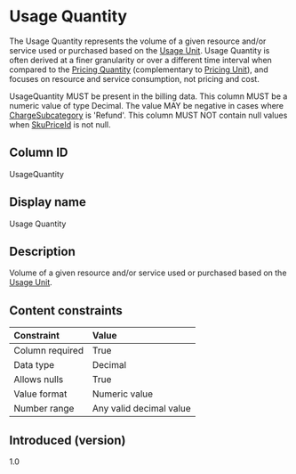 # Usage Quantity

The Usage Quantity represents the volume of a given resource and/or service used or purchased based on the [Usage Unit](#usageunit). Usage Quantity is often derived at a finer granularity or over a different time interval when compared to the [Pricing Quantity](#pricingquantity) (complementary to [Pricing Unit](#pricingunit)), and focuses on resource and service consumption, not pricing and cost.

UsageQuantity MUST be present in the billing data. This column MUST be a numeric value of type Decimal. The value MAY be negative in cases where [ChargeSubcategory](#chargesubcategory) is 'Refund'. This column MUST NOT contain null values when [SkuPriceId](#skupriceid) is not null.

## Column ID

UsageQuantity

## Display name

Usage Quantity

## Description

Volume of a given resource and/or service used or purchased based on the [Usage Unit](#usageunit).

## Content constraints

| Constraint      | Value         |
|:----------------|:--------------|
| Column required | True          |
| Data type       | Decimal       |
| Allows nulls    | True          |
| Value format    | Numeric value |
| Number range    | Any valid decimal value |

## Introduced (version)

1.0

